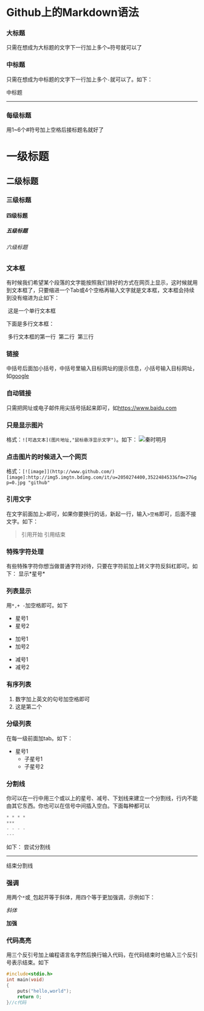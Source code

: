 ﻿Github上的Markdown语法
=========
### 大标题
只需在想成为大标题的文字下一行加上多个`=`符号就可以了
### 中标题
只需在想成为中标题的文字下一行加上多个`-`就可以了。如下：

中标题

---------------------------------

### 每级标题
用1~6个#符号加上空格后接标题名就好了
# 一级标题
## 二级标题
### 三级标题
#### 四级标题
##### 五级标题
###### 六级标题

### 文本框

有时候我们希望某个段落的文字能按照我们排好的方式在网页上显示，这时候就用到文本框了，只要缩进一个Tab或4个空格再输入文字就是文本框，文本框会持续到没有缩进为止如下：

​	这是一个单行文本框

下面是多行文本框：

​	多行文本框的第一行
​	第二行
​	第三行

### 链接
中括号后面加小括号，中括号里输入目标网址的提示信息，小括号输入目标网址，如[google](https://www.google.com)
### 自动链接
只需把网址或电子邮件用尖括号括起来即可，如<https://www.baidu.com>
### 只是显示图片
格式：`![可选文本](图片地址,"鼠标悬浮显示文字")`。如下：
![秦时明月](http://tupian.enterdesk.com/2014/xll/02/28/3/qinshimingyue34.jpg "亡秦必楚")
### 点击图片的时候进入一个网页
格式：`[![image]](http://www.github.com/)[image]:http://img5.imgtn.bdimg.com/it/u=2050274400,3522484533&fm=27&gp=0.jpg "github"`
### 引用文字
在文字前面加上`>`即可，如果你要换行的话，新起一行，输入`>空格`即可，后面不接文字。如下：
> 引用开始
> 引用结束

### 特殊字符处理
有些特殊字符你想当做普通字符对待，只要在字符前加上转义字符反斜杠即可。如下：
显示\*星号\*
### 列表显示
用`*,+ -`加空格即可。如下
* 星号1
* 星号2
+ 加号1
+ 加号2
- 减号1
- 减号2
### 有序列表
1. 数字加上英文的句号加空格即可
2. 这是第二个
### 分级列表
在每一级前面加tab。如下：
* 星号1
    * 子星号1
    * 子星号2
### 分割线
你可以在一行中用三个或以上的星号、减号、下划线来建立一个分割线，行内不能由其它东西。你也可以在信号中间插入空白。下面每种都可以
```c
* * * *
***
- - - -
---
```
如下：
尝试分割线
****
结束分割线
### 强调
用两个`*`或`_`包起开等于斜体，用四个等于更加强调，示例如下：

*斜体*

**加强**

### 代码高亮
用三个反引号加上编程语言名字然后换行输入代码，在代码结束时也输入三个反引号表示结束。如下
```c
#include<stdio.h>
int main(void)
{
    puts("hello,world");
    return 0;
}//c代码
```
